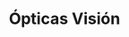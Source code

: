 ---
title: "Ópticas Visión"
url: /alajuela/opticas-vision-avenida-juan-alfaro-ruiz/
shop: Optiker
---